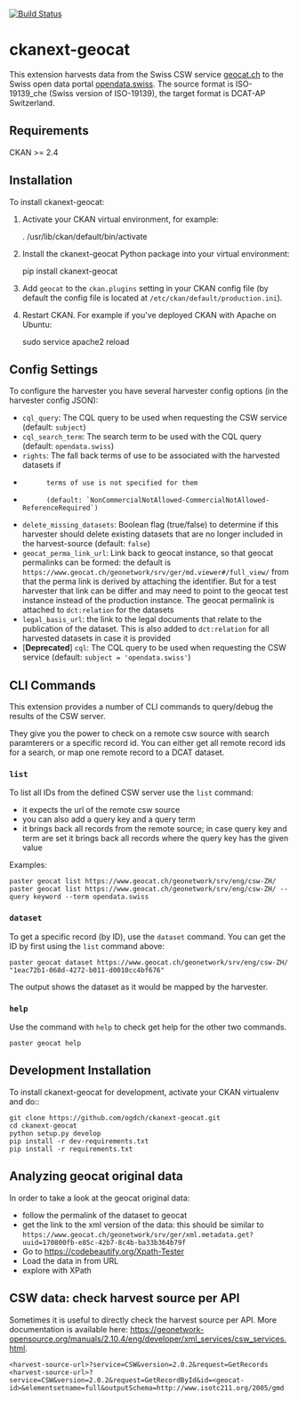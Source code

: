 [![Build Status](https://app.travis-ci.com/opendata-swiss/ckanext-geocat.svg?branch=master)](https://app.travis-ci.com/opendata-swiss/ckanext-geocat)

ckanext-geocat
=============

This extension harvests data from the Swiss CSW service [geocat.ch](http://geocat.ch) to the Swiss open data portal [opendata.swiss](https://opendata.swiss).
The source format is ISO-19139_che (Swiss version of ISO-19139), the target format is DCAT-AP Switzerland.


## Requirements

CKAN >= 2.4

## Installation

To install ckanext-geocat:

1. Activate your CKAN virtual environment, for example:

     . /usr/lib/ckan/default/bin/activate

2. Install the ckanext-geocat Python package into your virtual environment:

     pip install ckanext-geocat

3. Add ``geocat`` to the ``ckan.plugins`` setting in your CKAN
   config file (by default the config file is located at
   ``/etc/ckan/default/production.ini``).

4. Restart CKAN. For example if you've deployed CKAN with Apache on Ubuntu:

     sudo service apache2 reload


## Config Settings

To configure the harvester you have several harvester config options (in the harvester config JSON):

* `cql_query`: The CQL query to be used when requesting the CSW service (default: `subject`)
* `cql_search_term`: The search term to be used with the CQL query (default: `opendata.swiss`)
* `rights`: The fall back terms of use to be associated with the harvested datasets if 
*           terms of use is not specified for them 
*           (default: `NonCommercialNotAllowed-CommercialNotAllowed-ReferenceRequired`)
* `delete_missing_datasets`: Boolean flag (true/false) to determine if this harvester should delete existing datasets that are no longer included in
the harvest-source (default: `false`)
* `geocat_perma_link_url`: Link back to geocat instance, so that geocat permalinks can be formed: 
   the default is `https://www.geocat.ch/geonetwork/srv/ger/md.viewer#/full_view/` from that the perma link is derived
   by attaching the identifier. But for a test harvester that link can be differ and may need to point to the
   geocat test instance instead of the production instance.
   The geocat permalink is attached to `dct:relation` for the datasets
* `legal_basis_url`: the link to the legal documents that relate to the publication of the dataset. This is also added
   to `dct:relation` for all harvested datasets in case it is provided
* [**Deprecated**] `cql`: The CQL query to be used when requesting the CSW service (default: `subject = 'opendata.swiss'`)


## CLI Commands

This extension provides a number of CLI commands to query/debug the results of the CSW server.

They give you the power to check on a remote csw source with search paramterers or a specific record id.
You can either get all remote record ids for a search, or map one remote record to a DCAT dataset.

### `list`

To list all IDs from the defined CSW server use the `list` command:

- it expects the url of the remote csw source
- you can also add a query key and a query term
- it brings back all records from the remote source; in case query key and term are set
  it brings back all records where the query key has the given value
   
Examples:   

```
paster geocat list https://www.geocat.ch/geonetwork/srv/eng/csw-ZH/
paster geocat list https://www.geocat.ch/geonetwork/srv/eng/csw-ZH/ --query keyword --term opendata.swiss
```

### `dataset`

To get a specific record (by ID), use the `dataset` command.
You can get the ID by first using the `list` command above:

```
paster geocat dataset https://www.geocat.ch/geonetwork/srv/eng/csw-ZH/ "1eac72b1-068d-4272-b011-d0010cc4bf676"
```

The output shows the dataset as it would be mapped by the harvester.

### `help`

Use the command with `help` to check get help for the other two commands.

```
paster geocat help
```

## Development Installation

To install ckanext-geocat for development, activate your CKAN virtualenv and
do::

    git clone https://github.com/ogdch/ckanext-geocat.git
    cd ckanext-geocat
    python setup.py develop
    pip install -r dev-requirements.txt
    pip install -r requirements.txt

## Analyzing geocat original data

In order to take a look at the geocat original data: 

- follow the permalink of the dataset to geocat
- get the link to the xml version of the data: this should be similar to `https://www.geocat.ch/geonetwork/srv/ger/xml.metadata.get?uuid=170800fb-e85c-42b7-8c4b-ba33b364b79f`  
- Go to https://codebeautify.org/Xpath-Tester
- Load the data in from URL
- explore with XPath

## CSW data: check harvest source per API

Sometimes it is useful to directly check the harvest source per API. 
More documentation is available here: 
https://geonetwork-opensource.org/manuals/2.10.4/eng/developer/xml_services/csw_services.html.

```
<harvest-source-url>?service=CSW&version=2.0.2&request=GetRecords
<harvest-source-url>?service=CSW&version=2.0.2&request=GetRecordById&id=<geocat-id>&elementsetname=full&outputSchema=http://www.isotc211.org/2005/gmd
``` 
